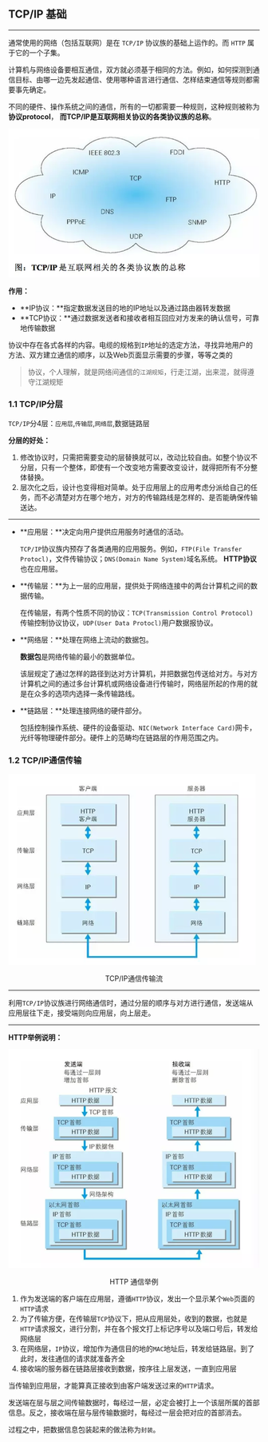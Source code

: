 ## TCP/IP 基础

-----

通常使用的网络（包括互联网）是在 `TCP/IP` 协议族的基础上运作的。而 `HTTP` 属于它的一个子集。

计算机与网络设备要相互通信，双方就必须基于相同的方法。例如，如何探测到通信目标、由哪一边先发起通信、使用哪种语言进行通信、怎样结束通信等规则都需要事先确定。

不同的硬件、操作系统之间的通信，所有的一切都需要一种规则，这种规则被称为 **协议protocol**， **而TCP/IP是互联网相关协议的各类协议族的总称**。

<img src="../img/tcp-ip01.webp">

**作用：**

-  **IP协议：**指定数据发送目的地的IP地址以及通过路由器转发数据
-  **TCP协议：**通过数据发送者和接收者相互回应对方发来的确认信号，可靠地传输数据

协议中存在各式各样的内容。电缆的规格到`IP`地址的选定方法，寻找异地用户的方法、双方建立通信的顺序，以及Web页面显示需要的步骤，等等之类的

> 协议，个人理解，就是网络间通信的`江湖规矩`，行走江湖，出来混，就得遵守江湖规矩

### 1.1 TCP/IP分层

`TCP/IP`分4层：`应用层`,`传输层`,`网络层`,数据链路层

**分层的好处：**

1. 修改协议时，只需把需要变动的层替换就可以，改动比较自由。如整个协议不分层，只有一个整体，即使有一个改变地方需要改变设计，就得把所有不分整体替换。
2. 层次化之后，设计也变得相对简单。处于应用层上的应用考虑分派给自己的任务，而不必清楚对方在哪个地方，对方的传输路线是怎样的、是否能确保传输送达。

------

- **应用层：**决定向用户提供应用服务时通信的活动。

  `TCP/IP`协议族内预存了各类通用的应用服务。例如，`FTP(File Transfer Protocl)`，文件传输协议；`DNS(Domain Name System)`域名系统。 **HTTP协议**也在应用层。

- **传输层：**为上一层的应用层，提供处于网络连接中的两台计算机之间的数据传输。

  在传输层，有两个性质不同的协议：`TCP(Transmission Control Protocol)`传输控制协议协议，`UDP(User Data Protocl)`用户数据报协议。

- **网络层：**处理在网络上流动的数据包。

   **数据包**是网络传输的最小的数据单位。

  该层规定了通过怎样的路径到达对方计算机，并把数据包传送给对方。与对方计算机之间的通过多台计算机或网络设备进行传输时，网络层所起的作用的就是在众多的选项内选择一条传输路线。

- **链路层：**处理连接网络的硬件部分。

  包括控制操作系统、硬件的设备驱动、`NIC(Network Interface Card)`网卡，光纤等物理硬件部分。硬件上的范畴均在链路层的作用范围之内。

### 1.2 TCP/IP通信传输

![TCP/IP通信传输流](../img/tcp-ip02.webp)

<p style="text-align:center">TCP/IP通信传输流</p>

<hr>

利用`TCP/IP`协议族进行网络通信时，通过分层的顺序与对方进行通信，发送端从应用层往下走，接受端则向应用层，向上层走。

------

**HTTP举例说明：**

![](../img/tcp-ip03.webp)

<p style="text-align:center">HTTP 通信举例</p>

1. 作为发送端的客户端在应用层，遵循`HTTP`协议，发出一个显示某个`Web`页面的`HTTP`请求
2. 为了传输方便，在传输层`TCP`协议下，把从应用层处，收到的数据，也就是`HTTP`请求报文，进行分割，并在各个报文打上标记序号以及端口号后，转发给网络层
3. 在网络层，`IP`协议，增加作为通信目的地的`MAC`地址后，转发给链路层。到了此时，发往通信的请求就准备齐全
4. 接收端的服务器在链路层接收到数据，按序往上层发送，一直到应用层

当传输到应用层，才能算真正接收到由客户端发送过来的`HTTP`请求。

发送端在层与层之间传输数据时，每经过一层，必定会被打上一个该层所属的首部信息。反之，接收端在层与层传输数据时，每经过一层会把对应的首部消去。

过程之中，把数据信息包装起来的做法称为`封装`。

